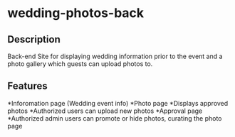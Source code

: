 # wedding-photos-back

## Description
Back-end Site for displaying wedding information prior to the event and a photo gallery which guests can upload photos to.

## Features
*Inforomation page (Wedding event info)
*Photo page
    *Displays approved photos
    *Authorized users can upload new photos
*Approval page
    *Authorized admin users can promote or hide photos, curating the photo page
